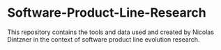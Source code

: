 Software-Product-Line-Research
==============================

This repository contains the tools and data used and created by Nicolas Dintzner in the context of software product line evolution research. 

